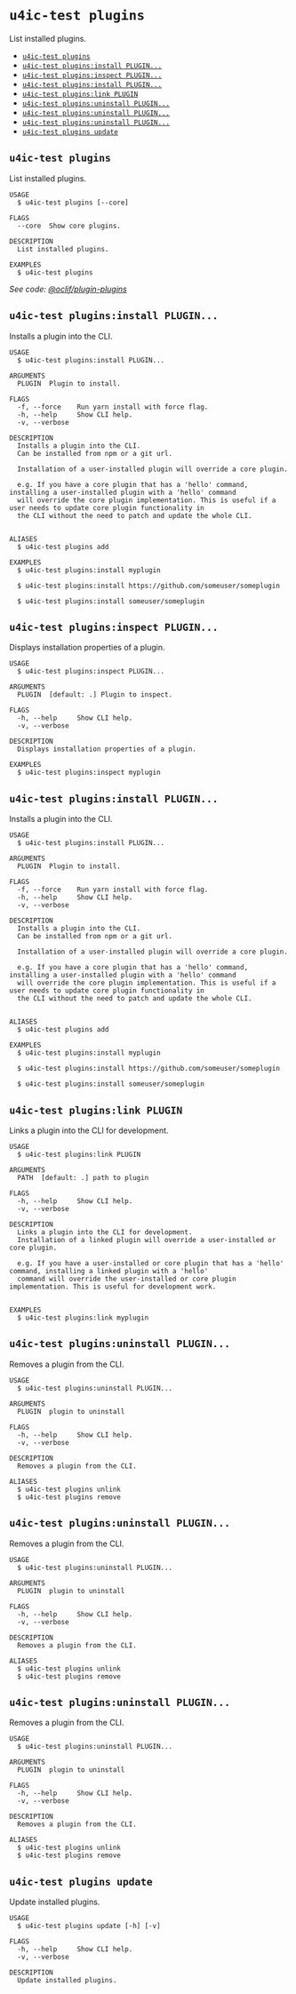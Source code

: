 `u4ic-test plugins`
===================

List installed plugins.

* [`u4ic-test plugins`](#u4ic-test-plugins)
* [`u4ic-test plugins:install PLUGIN...`](#u4ic-test-pluginsinstall-plugin)
* [`u4ic-test plugins:inspect PLUGIN...`](#u4ic-test-pluginsinspect-plugin)
* [`u4ic-test plugins:install PLUGIN...`](#u4ic-test-pluginsinstall-plugin-1)
* [`u4ic-test plugins:link PLUGIN`](#u4ic-test-pluginslink-plugin)
* [`u4ic-test plugins:uninstall PLUGIN...`](#u4ic-test-pluginsuninstall-plugin)
* [`u4ic-test plugins:uninstall PLUGIN...`](#u4ic-test-pluginsuninstall-plugin-1)
* [`u4ic-test plugins:uninstall PLUGIN...`](#u4ic-test-pluginsuninstall-plugin-2)
* [`u4ic-test plugins update`](#u4ic-test-plugins-update)

## `u4ic-test plugins`

List installed plugins.

```
USAGE
  $ u4ic-test plugins [--core]

FLAGS
  --core  Show core plugins.

DESCRIPTION
  List installed plugins.

EXAMPLES
  $ u4ic-test plugins
```

_See code: [@oclif/plugin-plugins](https://github.com/oclif/plugin-plugins/blob/v2.1.0/src/commands/plugins/index.ts)_

## `u4ic-test plugins:install PLUGIN...`

Installs a plugin into the CLI.

```
USAGE
  $ u4ic-test plugins:install PLUGIN...

ARGUMENTS
  PLUGIN  Plugin to install.

FLAGS
  -f, --force    Run yarn install with force flag.
  -h, --help     Show CLI help.
  -v, --verbose

DESCRIPTION
  Installs a plugin into the CLI.
  Can be installed from npm or a git url.

  Installation of a user-installed plugin will override a core plugin.

  e.g. If you have a core plugin that has a 'hello' command, installing a user-installed plugin with a 'hello' command
  will override the core plugin implementation. This is useful if a user needs to update core plugin functionality in
  the CLI without the need to patch and update the whole CLI.


ALIASES
  $ u4ic-test plugins add

EXAMPLES
  $ u4ic-test plugins:install myplugin 

  $ u4ic-test plugins:install https://github.com/someuser/someplugin

  $ u4ic-test plugins:install someuser/someplugin
```

## `u4ic-test plugins:inspect PLUGIN...`

Displays installation properties of a plugin.

```
USAGE
  $ u4ic-test plugins:inspect PLUGIN...

ARGUMENTS
  PLUGIN  [default: .] Plugin to inspect.

FLAGS
  -h, --help     Show CLI help.
  -v, --verbose

DESCRIPTION
  Displays installation properties of a plugin.

EXAMPLES
  $ u4ic-test plugins:inspect myplugin
```

## `u4ic-test plugins:install PLUGIN...`

Installs a plugin into the CLI.

```
USAGE
  $ u4ic-test plugins:install PLUGIN...

ARGUMENTS
  PLUGIN  Plugin to install.

FLAGS
  -f, --force    Run yarn install with force flag.
  -h, --help     Show CLI help.
  -v, --verbose

DESCRIPTION
  Installs a plugin into the CLI.
  Can be installed from npm or a git url.

  Installation of a user-installed plugin will override a core plugin.

  e.g. If you have a core plugin that has a 'hello' command, installing a user-installed plugin with a 'hello' command
  will override the core plugin implementation. This is useful if a user needs to update core plugin functionality in
  the CLI without the need to patch and update the whole CLI.


ALIASES
  $ u4ic-test plugins add

EXAMPLES
  $ u4ic-test plugins:install myplugin 

  $ u4ic-test plugins:install https://github.com/someuser/someplugin

  $ u4ic-test plugins:install someuser/someplugin
```

## `u4ic-test plugins:link PLUGIN`

Links a plugin into the CLI for development.

```
USAGE
  $ u4ic-test plugins:link PLUGIN

ARGUMENTS
  PATH  [default: .] path to plugin

FLAGS
  -h, --help     Show CLI help.
  -v, --verbose

DESCRIPTION
  Links a plugin into the CLI for development.
  Installation of a linked plugin will override a user-installed or core plugin.

  e.g. If you have a user-installed or core plugin that has a 'hello' command, installing a linked plugin with a 'hello'
  command will override the user-installed or core plugin implementation. This is useful for development work.


EXAMPLES
  $ u4ic-test plugins:link myplugin
```

## `u4ic-test plugins:uninstall PLUGIN...`

Removes a plugin from the CLI.

```
USAGE
  $ u4ic-test plugins:uninstall PLUGIN...

ARGUMENTS
  PLUGIN  plugin to uninstall

FLAGS
  -h, --help     Show CLI help.
  -v, --verbose

DESCRIPTION
  Removes a plugin from the CLI.

ALIASES
  $ u4ic-test plugins unlink
  $ u4ic-test plugins remove
```

## `u4ic-test plugins:uninstall PLUGIN...`

Removes a plugin from the CLI.

```
USAGE
  $ u4ic-test plugins:uninstall PLUGIN...

ARGUMENTS
  PLUGIN  plugin to uninstall

FLAGS
  -h, --help     Show CLI help.
  -v, --verbose

DESCRIPTION
  Removes a plugin from the CLI.

ALIASES
  $ u4ic-test plugins unlink
  $ u4ic-test plugins remove
```

## `u4ic-test plugins:uninstall PLUGIN...`

Removes a plugin from the CLI.

```
USAGE
  $ u4ic-test plugins:uninstall PLUGIN...

ARGUMENTS
  PLUGIN  plugin to uninstall

FLAGS
  -h, --help     Show CLI help.
  -v, --verbose

DESCRIPTION
  Removes a plugin from the CLI.

ALIASES
  $ u4ic-test plugins unlink
  $ u4ic-test plugins remove
```

## `u4ic-test plugins update`

Update installed plugins.

```
USAGE
  $ u4ic-test plugins update [-h] [-v]

FLAGS
  -h, --help     Show CLI help.
  -v, --verbose

DESCRIPTION
  Update installed plugins.
```
